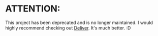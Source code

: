 # ATTENTION:
This project has been deprecated and is no longer maintained. I would highly recommend checking out [Deliver](https://github.com/KrauseFx/deliver). It's much better. :D

